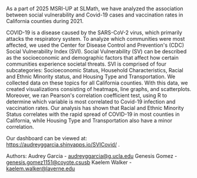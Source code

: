As a part of 2025 MSRI-UP at SLMath, we have analyzed the association between social vulnerability and Covid-19 cases and vaccination rates in California counties during 2021.

COVID-19 is a disease caused by the SARS-CoV-2 virus, which primarily attacks the respiratory system. To analyze which communities were most affected, we used the Center for Disease Control and Prevention's (CDC) Social Vulnerability Index (SVI). Social Vulnerability (SV) can be described as the socioeconomic and demographic factors that affect how certain communities experience societal threats. SVI is comprised of four subcategories: Socioeconomic Status, Household Characteristics, Racial and Ethnic Minority status, and Housing Type and Transportation. We collected data on these topics for all California counties. With this data, we created visualizations consisting of heatmaps, line graphs, and scatterplots. Moreover, we ran Pearson's correlation coefficient test, using R to determine which variable is most correlated to Covid-19 infection and vaccination rates. Our analysis has shown that Racial and Ethnic Minority Status correlates with the rapid spread of COVID-19 in most counties in California, while Housing Type and Transportation also have a minor correlation.

Our dashboard can be viewed at:
https://audreyggarcia.shinyapps.io/SVICovid/
.

Authors: Audrey Garcia - audreyggarcia@g.ucla.edu
Genesis Gomez - genesis.gomez1151@coyote.csusb
Kaelem Walker - kaelem.walker@laverne.edu
